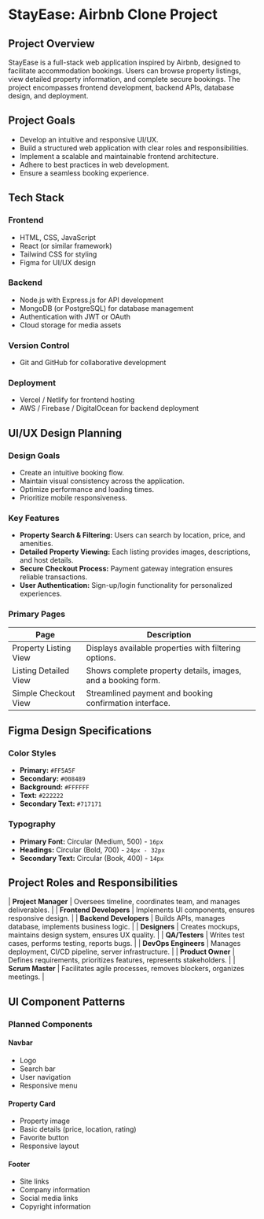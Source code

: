 # StayEase: Airbnb Clone Project

## Project Overview
StayEase is a full-stack web application inspired by Airbnb, designed to facilitate accommodation bookings. Users can browse property listings, view detailed property information, and complete secure bookings. The project encompasses frontend development, backend APIs, database design, and deployment.

## Project Goals
- Develop an intuitive and responsive UI/UX.
- Build a structured web application with clear roles and responsibilities.
- Implement a scalable and maintainable frontend architecture.
- Adhere to best practices in web development.
- Ensure a seamless booking experience.

## Tech Stack
### Frontend
- HTML, CSS, JavaScript
- React (or similar framework)
- Tailwind CSS for styling
- Figma for UI/UX design

### Backend
- Node.js with Express.js for API development
- MongoDB (or PostgreSQL) for database management
- Authentication with JWT or OAuth
- Cloud storage for media assets

### Version Control
- Git and GitHub for collaborative development

### Deployment
- Vercel / Netlify for frontend hosting
- AWS / Firebase / DigitalOcean for backend deployment

## UI/UX Design Planning
### Design Goals
- Create an intuitive booking flow.
- Maintain visual consistency across the application.
- Optimize performance and loading times.
- Prioritize mobile responsiveness.

### Key Features
- **Property Search & Filtering:** Users can search by location, price, and amenities.
- **Detailed Property Viewing:** Each listing provides images, descriptions, and host details.
- **Secure Checkout Process:** Payment gateway integration ensures reliable transactions.
- **User Authentication:** Sign-up/login functionality for personalized experiences.

### Primary Pages
| Page | Description |
|------|------------|
| Property Listing View | Displays available properties with filtering options. |
| Listing Detailed View | Shows complete property details, images, and a booking form. |
| Simple Checkout View | Streamlined payment and booking confirmation interface. |

## Figma Design Specifications
### Color Styles
- **Primary:** `#FF5A5F`
- **Secondary:** `#008489`
- **Background:** `#FFFFFF`
- **Text:** `#222222`
- **Secondary Text:** `#717171`

### Typography
- **Primary Font:** Circular (Medium, 500) - `16px`
- **Headings:** Circular (Bold, 700) - `24px - 32px`
- **Secondary Text:** Circular (Book, 400) - `14px`

## Project Roles and Responsibilities
| **Project Manager** | Oversees timeline, coordinates team, and manages deliverables. |
| **Frontend Developers** | Implements UI components, ensures responsive design. |
| **Backend Developers** | Builds APIs, manages database, implements business logic. |
| **Designers** | Creates mockups, maintains design system, ensures UX quality. |
| **QA/Testers** | Writes test cases, performs testing, reports bugs. |
| **DevOps Engineers** | Manages deployment, CI/CD pipeline, server infrastructure. |
| **Product Owner** | Defines requirements, prioritizes features, represents stakeholders. |
| **Scrum Master** | Facilitates agile processes, removes blockers, organizes meetings. |

## UI Component Patterns
### Planned Components
#### Navbar
- Logo
- Search bar
- User navigation
- Responsive menu

#### Property Card
- Property image
- Basic details (price, location, rating)
- Favorite button
- Responsive layout

#### Footer
- Site links
- Company information
- Social media links
- Copyright information
